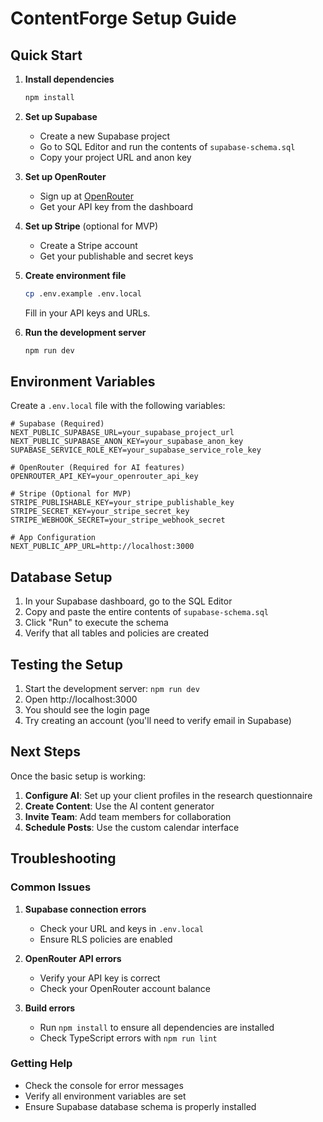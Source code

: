 # ContentForge Setup Guide

## Quick Start

1. **Install dependencies**
   ```bash
   npm install
   ```

2. **Set up Supabase**
   - Create a new Supabase project
   - Go to SQL Editor and run the contents of `supabase-schema.sql`
   - Copy your project URL and anon key

3. **Set up OpenRouter**
   - Sign up at [OpenRouter](https://openrouter.ai/)
   - Get your API key from the dashboard

4. **Set up Stripe** (optional for MVP)
   - Create a Stripe account
   - Get your publishable and secret keys

5. **Create environment file**
   ```bash
   cp .env.example .env.local
   ```
   Fill in your API keys and URLs.

6. **Run the development server**
   ```bash
   npm run dev
   ```

## Environment Variables

Create a `.env.local` file with the following variables:

```env
# Supabase (Required)
NEXT_PUBLIC_SUPABASE_URL=your_supabase_project_url
NEXT_PUBLIC_SUPABASE_ANON_KEY=your_supabase_anon_key
SUPABASE_SERVICE_ROLE_KEY=your_supabase_service_role_key

# OpenRouter (Required for AI features)
OPENROUTER_API_KEY=your_openrouter_api_key

# Stripe (Optional for MVP)
STRIPE_PUBLISHABLE_KEY=your_stripe_publishable_key
STRIPE_SECRET_KEY=your_stripe_secret_key
STRIPE_WEBHOOK_SECRET=your_stripe_webhook_secret

# App Configuration
NEXT_PUBLIC_APP_URL=http://localhost:3000
```

## Database Setup

1. In your Supabase dashboard, go to the SQL Editor
2. Copy and paste the entire contents of `supabase-schema.sql`
3. Click "Run" to execute the schema
4. Verify that all tables and policies are created

## Testing the Setup

1. Start the development server: `npm run dev`
2. Open http://localhost:3000
3. You should see the login page
4. Try creating an account (you'll need to verify email in Supabase)

## Next Steps

Once the basic setup is working:

1. **Configure AI**: Set up your client profiles in the research questionnaire
2. **Create Content**: Use the AI content generator
3. **Invite Team**: Add team members for collaboration
4. **Schedule Posts**: Use the custom calendar interface

## Troubleshooting

### Common Issues

1. **Supabase connection errors**
   - Check your URL and keys in `.env.local`
   - Ensure RLS policies are enabled

2. **OpenRouter API errors**
   - Verify your API key is correct
   - Check your OpenRouter account balance

3. **Build errors**
   - Run `npm install` to ensure all dependencies are installed
   - Check TypeScript errors with `npm run lint`

### Getting Help

- Check the console for error messages
- Verify all environment variables are set
- Ensure Supabase database schema is properly installed
